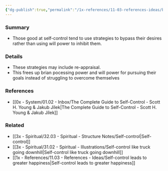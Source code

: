 ```yaml
---
{"dg-publish":true,"permalink":"/1x-references/11-03-references-ideas/being-good-at-self-control-not-necessarily-because-of-effort-made/","dgShowBacklinks":false}
---
```



### Summary
- Those good at self-control tend to use strategies to bypass their desires rather than using will power to inhibit them.

### Details
- These strategies may include re-appraisal.
- This frees up brian pocessing power and will power for pursuing their goals instead of struggling to overcome themselves

### References
- [[0x - System/01.02 - Inbox/The Complete Guide to Self-Control - Scott H. Young & Jakub Jílek\|The Complete Guide to Self-Control - Scott H. Young & Jakub Jílek]]

### Related
- [[3x - Spiritual/32.03 - Spiritual - Structure Notes/Self-control\|Self-control]]
- [[3x - Spiritual/31.02 - Spiritual - Illustrations/Self-control like truck going downhill\|Self-control like truck going downhill]]
- [[1x - References/11.03 - References - Ideas/Self-control leads to greater happiness\|Self-control leads to greater happiness]]
